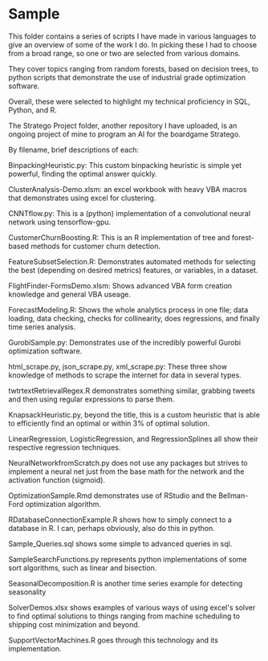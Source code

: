 # Sample
This folder contains a series of scripts I have made in various languages to give an overview of some of the work I do.
In picking these I had to choose from a broad range, so one or two are selected from various domains.

They cover topics ranging from random forests, based on decision trees, to python scripts that demonstrate the use of industrial grade optimization software.

Overall, these were selected to highlight my technical proficiency in SQL, Python, and R.

The Stratego Project folder, another repository I have uploaded, is an ongoing project of mine to program an AI for the boardgame Stratego. 

By filename, brief descriptions of each:

BinpackingHeuristic.py: This custom binpacking heuristic is simple yet powerful, finding the optimal answer quickly.

ClusterAnalysis-Demo.xlsm: an excel workbook with heavy VBA macros that demonstrates using excel for clustering.

CNNTflow.py: This is a (python) implementation of a convolutional neural network using tensorflow-gpu. 

CustomerChurnBoosting.R: This is an R implementation of tree and forest-based methods for customer churn detection.

FeatureSubsetSelection.R: Demonstrates automated methods for selecting the best (depending on desired metrics) features, or variables, in a dataset.

FlightFinder-FormsDemo.xlsm: Shows advanced VBA form creation knowledge and general VBA useage.

ForecastModeling.R: Shows the whole analytics process in one file; data loading, data checking, checks for collinearity, does regressions, and finally time series analysis.

GurobiSample.py: Demonstrates use of the incredibly powerful Gurobi optimization software.

html_scrape.py, json_scrape.py, xml_scrape.py: These three show knowledge of methods to scrape the internet for data in several types.

twtrtextRetrievalRegex.R demonstrates something similar, grabbing tweets and then using regular expressions to parse them.

KnapsackHeuristic.py, beyond the title, this is a custom heuristic that is able to efficiently find an optimal or within 3% of optimal solution.

LinearRegression, LogisticRegression, and RegressionSplines all show their respective regression techniques.

NeuralNetworkfromScratch.py does not use any packages but strives to implement a neural net just from the base math for the network and the activation function (sigmoid). 

OptimizationSample.Rmd demonstrates use of RStudio and the Bellman-Ford optimization algorithm.

RDatabaseConnectionExample.R shows how to simply connect to a database in R. I can, perhaps obviously, also do this in python. 

Sample_Queries.sql shows some simple to advanced queries in sql.

SampleSearchFunctions.py represents python implementations of some sort algorithms, such as linear and bisection.

SeasonalDecomposition.R is another time series example for detecting seasonality

SolverDemos.xlsx shows examples of various ways of using excel's solver to find optimal solutions to things ranging from machine scheduling to shipping cost minimization and beyond.

SupportVectorMachines.R goes through this technology and its implementation. 





